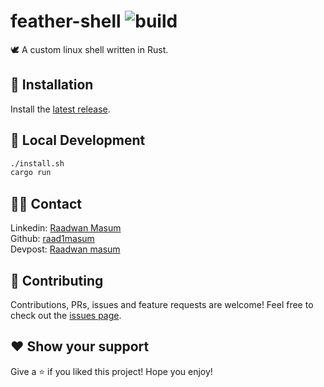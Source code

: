 # feather-shell ![build](https://api.travis-ci.com/raad1masum/personal-site.svg?branch=master&status=passed)
🕊 A custom linux shell written in Rust.

## 🔌 Installation
Install the [latest release](https://github.com/raad1masum/feather-shell/releases).

## 🚀 Local Development
```sh
./install.sh
cargo run
```
## 👨‍💻 Contact

Linkedin: [Raadwan Masum](https://www.linkedin.com/in/raadwan-masum-9147bb1a5)
<br>
Github: [raad1masum](https://github.com/raad1masum)
<br>
Devpost: [Raadwan masum](https://devpost.com/raad1masum)

## 🤝 Contributing

Contributions, PRs, issues and feature requests are welcome! Feel free to check out the [issues page](https://github.com/raad1masum/feather-shell/issues). 

## ❤️ Show your support

Give a ⭐️ if you liked this project!
Hope you enjoy!
